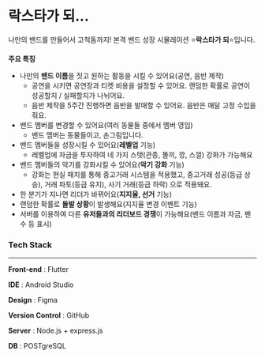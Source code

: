# 락스타가 되...
나만의 밴드를 만들어서 고척돔까지! 본격 밴드 성장 시뮬레이션 ⭐**락스타가 되**⭐입니다.

**주요 특징**

- 나만의 **밴드 이름**을 짓고 원하는 활동을 시킬 수 있어요(공연, 음반 제작)
    - 공연을 시키면 공연장과 티켓 비용을 설정할 수 있어요. 랜덤한 확률로 공연이 성공할지 / 실패할지가 나뉘어요.
    - 음반 제작을 5주간 진행하면 음반을 발매할 수 있어요. 음반은 매달 고정 수입을 줘요.
- 밴드 멤버를 변경할 수 있어요(여러 동물들 중에서 멤버 영입)
    - 밴드 멤버는 동물들이고, 손그림입니다.
- 밴드 멤버들을 성장시킬 수 있어요(**레벨업** 기능)
    - 레벨업에 자금을 투자하여 네 가지 스탯(관종, 똘끼, 깡, 스껄) 강화가 가능해요
- 밴드 멤버들의 악기를 강화시킬 수 있어요(**악기 강화** 기능)
    - 강화는 현실 패치를 통해 중고거래 시스템을 적용했고, 중고거래 성공(등급 상승), 거래 파토(등급 유지), 사기 거래(등급 하락) 으로 적용돼요.
- 한 분기가 지나면 리더가 바뀌어요(**지지율, 선거** 기능)
- 랜덤한 확률로 **돌발 상황**이 발생해요(지지율 변경 이벤트 기능)
- 서버를 이용하여 다른 **유저들과의 리더보드 경쟁**이 가능해요(밴드 이름과 자금, 팬 수 등 표시)

### Tech Stack

---

**Front-end** : Flutter

**IDE** : Android Studio

**Design** : Figma

**Version Control** : GitHub

**Server** : Node.js + express.js

**DB** : POSTgreSQL
